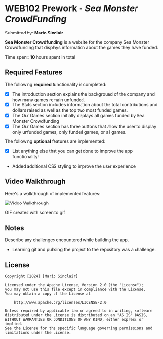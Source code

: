 # WEB102 Prework - *Sea Monster CrowdFunding*

Submitted by: **Mario Sinclair**

**Sea Monster Crowdfunding** is a website for the company Sea Monster Crowdfunding that displays information about the games they have funded.

Time spent: **10** hours spent in total

## Required Features

The following **required** functionality is completed:

* [x] The introduction section explains the background of the company and how many games remain unfunded.
* [x] The Stats section includes information about the total contributions and dollars raised as well as the top two most funded games.
* [x] The Our Games section initially displays all games funded by Sea Monster Crowdfunding
* [x] The Our Games section has three buttons that allow the user to display only unfunded games, only funded games, or all games.

The following **optional** features are implemented:

* [x] List anything else that you can get done to improve the app functionality!
* Added additional CSS styling to improve the user experience.

## Video Walkthrough

Here's a walkthrough of implemented features:

<img src='' title='Video Walkthrough' width='' alt='Video Walkthrough' />

<!-- Replace this with whatever GIF tool you used! -->
GIF created with screen to gif

## Notes

Describe any challenges encountered while building the app.
* Learning git and puhsing the project to the repository was a challenge.

## License

    Copyright [2024] [Mario Sinclair]

    Licensed under the Apache License, Version 2.0 (the "License");
    you may not use this file except in compliance with the License.
    You may obtain a copy of the License at

        http://www.apache.org/licenses/LICENSE-2.0

    Unless required by applicable law or agreed to in writing, software
    distributed under the License is distributed on an "AS IS" BASIS,
    WITHOUT WARRANTIES OR CONDITIONS OF ANY KIND, either express or implied.
    See the License for the specific language governing permissions and
    limitations under the License.
